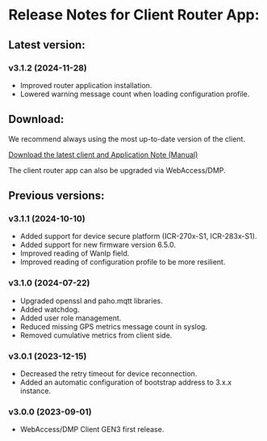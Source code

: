 # Release Notes for Client Router App:

## Latest version:

### v3.1.2 (2024-11-28)

- Improved router application installation.
- Lowered warning message count when loading configuration profile.

## Download:

We recommend always using the most up-to-date version of the client.

[Download the latest client and Application Note (Manual)](https://icr.advantech.com/products/software/user-modules#webaccessdmp-client-3xx)

The client router app can also be upgraded via WebAccess/DMP.

## Previous versions:

### v3.1.1 (2024-10-10)

- Added support for device secure platform (ICR-270x-S1, ICR-283x-S1).
- Added support for new firmware version 6.5.0.
- Improved reading of WanIp field.
- Improved reading of configuration profile to be more resilient.

### v3.1.0 (2024-07-22)

- Upgraded openssl and paho.mqtt libraries.
- Added watchdog.
- Added user role management.
- Reduced missing GPS metrics message count in syslog.
- Removed cumulative metrics from client side.

### v3.0.1 (2023-12-15)

- Decreased the retry timeout for device reconnection.
- Added an automatic configuration of bootstrap address to 3.x.x instance.

### v3.0.0 (2023-09-01)

- WebAccess/DMP Client GEN3 first release.
